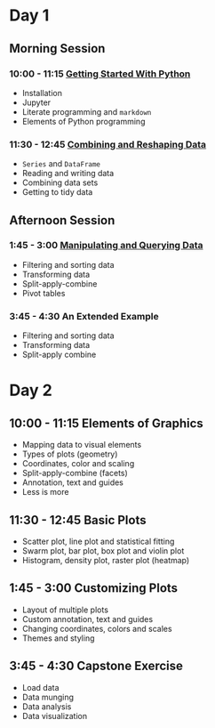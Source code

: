 # Day 1

## Morning Session

### 10:00 - 11:15 [Getting Started With Python](http://people.duke.edu/~ccc14/cfar-data-2016/Getting%20Started%20with%20Data.html)

- Installation
- Jupyter
- Literate programming and `markdown`
- Elements of Python programming

### 11:30 - 12:45 [Combining and Reshaping Data](http://people.duke.edu/~ccc14/cfar-data-2016/Introduction%20to%20Pandas.html)

- `Series` and `DataFrame`
- Reading and writing data
- Combining data sets
- Getting to tidy data

## Afternoon Session

### 1:45 - 3:00 [Manipulating and Querying Data](http://people.duke.edu/~ccc14/cfar-data-2016/Data%20Manipulation.html)

- Filtering and sorting data
- Transforming data
- Split-apply-combine
- Pivot tables

### 3:45 - 4:30 An Extended Example

- Filtering and sorting data
- Transforming data
- Split-apply combine

# Day 2

## 10:00 - 11:15 Elements of Graphics

- Mapping data to visual elements
- Types of plots (geometry)
- Coordinates, color and scaling
- Split-apply-combine (facets)
- Annotation, text and guides
- Less is more

## 11:30 - 12:45 Basic Plots

- Scatter plot, line plot and statistical fitting
- Swarm plot, bar plot, box plot and violin plot
- Histogram, density plot, raster plot (heatmap)

## 1:45 - 3:00 Customizing Plots

- Layout of multiple plots
- Custom annotation, text and guides
- Changing coordinates, colors and scales
- Themes and styling

## 3:45 - 4:30 Capstone Exercise

- Load data
- Data munging
- Data analysis
- Data visualization
